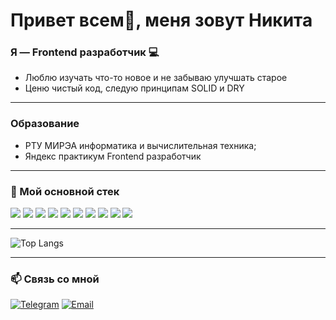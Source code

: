 # Привет всем👋, меня зовут Никита

### Я — Frontend разработчик 💻

-  Люблю изучать что-то новое и не забываю улучшать старое
-  Ценю чистый код, следую принципам SOLID и DRY

---
### Образование

- РТУ МИРЭА информатика и вычислительная техника;
- Яндекс практикум Frontend разработчик

---
### 🧰 Мой основной стек

<p align="left" margin-bottom="0">
  <img src="https://img.shields.io/badge/JavaScript-F7DF1E?style=for-the-badge&logo=javascript&logoColor=black"/>
  <img src="https://img.shields.io/badge/HTML5-DA0448?style=for-the-badge&logo=html5&logoColor=white"/> 
  <img src="https://img.shields.io/badge/CSS3-FF8D1A?style=for-the-badge&logo=css3&logoColor=white"/> 
  <img src="https://img.shields.io/badge/TypeScript-00A4EF?style=for-the-badge&logo=typescript&logoColor=white"/>
  <img src="https://img.shields.io/badge/Figma-8910CD?style=for-the-badge&logo=figma&logoColor=white"/>
  <img src="https://img.shields.io/badge/React-20232A?style=for-the-badge&logo=react&logoColor=61DAFB"/>
  <img src="https://img.shields.io/badge/Redux-4C7094?style=for-the-badge&logo=redux&logoColor=20232A"/>
  <img src="https://img.shields.io/badge/Next.js-E8EDF3?style=for-the-badge&logo=next.js&logoColor=black"/> 
  <img src="https://img.shields.io/badge/Git-F05032?style=for-the-badge&logo=git&logoColor=white"/>
  <img src="https://img.shields.io/badge/Python-05BD09?style=for-the-badge&logo=python&logoColor=black"/>
</p>

---

![Top Langs](https://github-readme-stats.vercel.app/api/top-langs/?username=boktop235&layout=compact&theme=dark)

---

### 📫 Связь со мной

[![Telegram](https://img.shields.io/badge/-Telegram-2CA5E0?style=for-the-badge&logo=telegram&logoColor=white)](https://t.me/masat0kavabata)
[![Email](https://img.shields.io/badge/Email-D14836?style=for-the-badge&logo=gmail&logoColor=white)](mailto:boktop235@icloud.com)
